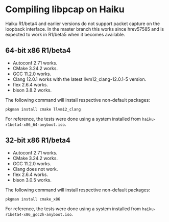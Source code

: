 # Compiling libpcap on Haiku

Haiku R1/beta4 and earlier versions do not support packet capture on the
loopback interface.  In the master branch this works since hrev57585 and
is expected to work in R1/beta5 when it becomes available.

## 64-bit x86 R1/beta4

* Autoconf 2.71 works.
* CMake 3.24.2 works.
* GCC 11.2.0 works.
* Clang 12.0.1 works with the latest llvm12_clang-12.0.1-5 version.
* flex 2.6.4 works.
* bison 3.8.2 works.

The following command will install respective non-default packages:
```
pkgman install cmake llvm12_clang
```

For reference, the tests were done using a system installed from
`haiku-r1beta4-x86_64-anyboot.iso`.

## 32-bit x86 R1/beta4

* Autoconf 2.71 works.
* CMake 3.24.2 works.
* GCC 11.2.0 works.
* Clang does not work.
* flex 2.6.4 works.
* bison 3.0.5 works.

The following command will install respective non-default packages:
```
pkgman install cmake_x86
```

For reference, the tests were done using a system installed from
`haiku-r1beta4-x86_gcc2h-anyboot.iso`.
